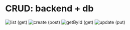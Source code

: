 # CRUD: backend + db

![list (get)](https://user-images.githubusercontent.com/87764579/193137686-dbcc9fc4-b3be-409f-813a-4d7cb021234b.png)
![create (post)](https://user-images.githubusercontent.com/87764579/193137670-550852b9-501b-4e87-aee9-6752f9a768e2.png)
![getById (get)](https://user-images.githubusercontent.com/87764579/193137738-4e2f5952-ddc3-48ed-a944-078e7b46cb7a.png)
![update (put)](https://user-images.githubusercontent.com/87764579/193137744-bedc0a1e-270d-49af-a0ff-4b04399df107.png)
